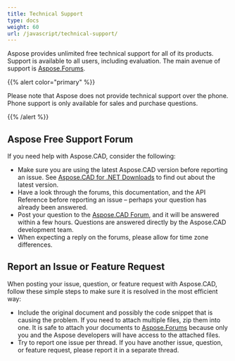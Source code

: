 ```yaml
---
title: Technical Support
type: docs
weight: 60
url: /javascript/technical-support/
---
```


Aspose provides unlimited free technical support for all of its products. Support is available to all users, including evaluation. The main avenue of support is [Aspose.Forums](https://forum.aspose.com/c/cad/19).


{{% alert color="primary" %}} 

Please note that Aspose does not provide technical support over the phone. Phone support is only available for sales and purchase questions.

{{% /alert %}}

## **Aspose Free Support Forum**
If you need help with Aspose.CAD, consider the following:

- Make sure you are using the latest Aspose.CAD version before reporting an issue. See [Aspose.CAD for .NET Downloads](https://www.nuget.org/packages/Aspose.CAD) to find out about the latest version.
- Have a look through the forums, this documentation, and the API Reference before reporting an issue – perhaps your question has already been answered.
- Post your question to the [Aspose.CAD Forum](https://forum.aspose.com/c/cad/19), and it will be answered within a few hours. Questions are answered directly by the Aspose.CAD development team.
- When expecting a reply on the forums, please allow for time zone differences.

## **Report an Issue or Feature Request**
When posting your issue, question, or feature request with Aspose.CAD, follow these simple steps to make sure it is resolved in the most efficient way:

- Include the original document and possibly the code snippet that is causing the problem.
If you need to attach multiple files, zip them into one. It is safe to attach your documents to [Aspose.Forums](https://forum.aspose.com/c/cad/19) because only you and the Aspose developers will have access to the attached files.
- Try to report one issue per thread. If you have another issue, question, or feature request, please report it in a separate thread.